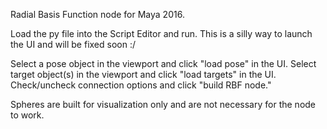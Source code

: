 Radial Basis Function node for Maya 2016.

Load the py file into the Script Editor and run. This is a silly way to launch the UI and will be fixed soon :/

Select a pose object in the viewport and click "load pose" in the UI. Select target object(s) in the viewport and click "load targets" in the UI. Check/uncheck connection options and click "build RBF node."

Spheres are built for visualization only and are not necessary for the node to work.
